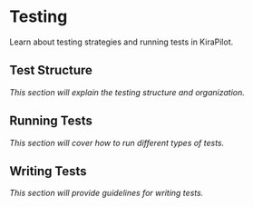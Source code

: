 # Testing

Learn about testing strategies and running tests in KiraPilot.

## Test Structure

_This section will explain the testing structure and organization._

## Running Tests

_This section will cover how to run different types of tests._

## Writing Tests

_This section will provide guidelines for writing tests._
